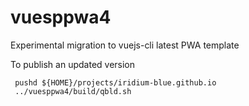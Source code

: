 # vuesppwa4
Experimental migration to vuejs-cli latest PWA template

To publish an updated version


     pushd ${HOME}/projects/iridium-blue.github.io
     ../vuesppwa4/build/qbld.sh

